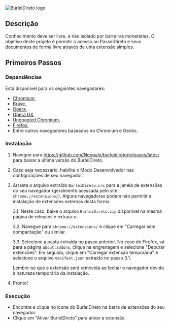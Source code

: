 ![BurleiDireto logo](https://i.imgur.com/BC0JacA.png)

## Descrição

Conhecimento deve ser livre, e não isolado por barreiras monetárias.
O objetivo deste projeto é permitir o acesso ao PasseiDireto e seus documentos de forma livre através de uma extensão simples.

## Primeiros Passos

### Dependências

Está disponível para os seguintes navegadores:

- [Chromium](https://www.chromium.org/getting-involved/download-chromium),
- [Brave](https://brave.com/download/),
- [Opera](https://www.opera.com/pt-br/computer/windows),
- [Opera GX](https://www.opera.com/computer/gx),
- [Ungoogled Chromium](https://ungoogled-software.github.io/ungoogled-chromium-binaries/),
- [Firefox](https://www.mozilla.org/pt-BR/firefox/new/),
- Entre outros navegadores baseados no Chromium e Gecko.

### Instalação

1. Navegue para https://github.com/Neppale/burleidireto/releases/latest para baixar a última versão do BurleiDireto.
2. Caso seja necessário, habilite o Modo Desenvolvedor nas configurações de seu navegador.
3. Arraste o arquivo extraído `BurleiDireto.crx` para a janela de extensões do seu navegador (geralmente acessada pelo site `chrome://extensions/`).
   Alguns navegadores podem não permitir a instalação de extensões externas desta forma.

   3.1. Neste caso, baixe o arquivo `BurleiDireto.zip` disponível na mesma página de releases e extraia-o.

   3.2. Navegue para `chrome://extensions/` e clique em "Carregar sem compactação" ou similar.

   3.3. Selecione a pasta extraída no passo anterior. No caso do Firefox, vá para a página `about:addons`, clique na engrenagem e selecione "Depurar extensões". Em seguida, clique em "Carregar extensão temporária" e selecione o arquivo `manifest.json` extraído no passo 3.1.

   Lembre-se que a extensão será removida ao fechar o navegador devido à natureza temporária da instalação.

4. Pronto!

### Execução

- Encontre e clique no ícone do BurleiDireto na barra de extensões do seu navegador.
- Clique em "Ativar BurleiDireto" para ativar a extensão.
